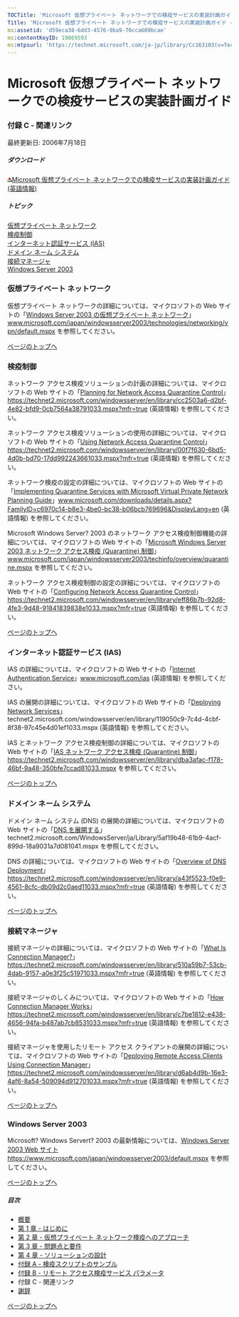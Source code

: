 ```yaml
---
TOCTitle: 'Microsoft 仮想プライベート ネットワークでの検疫サービスの実装計画ガイド - 付録 C'
Title: 'Microsoft 仮想プライベート ネットワークでの検疫サービスの実装計画ガイド - 付録 C'
ms:assetid: 'd59eca38-6dd3-4576-9ba9-70cca609bcae'
ms:contentKeyID: 19869593
ms:mtpsurl: 'https://technet.microsoft.com/ja-jp/library/Cc163103(v=TechNet.10)'
---
```


Microsoft 仮想プライベート ネットワークでの検疫サービスの実装計画ガイド
=======================================================================

### 付録 C - 関連リンク

最終更新日: 2006年7月18日

##### ダウンロード

[![](images/Cc163103.icon_exe(ja-jp,TechNet.10).gif)Microsoft 仮想プライベート ネットワークでの検疫サービスの実装計画ガイド (英語情報)](https://go.microsoft.com/fwlink/?linkid=41308)

##### トピック

[](#efaa)[仮想プライベート ネットワーク](#efaa)  
[](#eeaa)[検疫制御](#eeaa)  
[](#edaa)[インターネット認証サービス (IAS)](#edaa)  
[](#ecaa)[ドメイン ネーム システム](#ecaa)  
[](#ebaa)[接続マネージャ](#ebaa)  
[](#eaaa)[Windows Server 2003](#eaaa)

### 仮想プライベート ネットワーク

仮想プライベート ネットワークの詳細については、マイクロソフトの Web サイトの「[Windows Server 2003 の仮想プライベート ネットワーク](https://www.microsoft.com/japan/windowsserver2003/technologies/networking/vpn/default.mspx)」www.microsoft.com/japan/windowsserver2003/technologies/networking/vpn/default.mspx を参照してください。

[](#mainsection)[ページのトップへ](#mainsection)

### 検疫制御

ネットワーク アクセス検疫ソリューションの計画の詳細については、マイクロソフトの Web サイトの「[Planning for Network Access Quarantine Control](https://technet2.microsoft.com/windowsserver/en/library/cc2503a6-d2bf-4e82-bfd9-0cb7564a38791033.mspx?mfr=true)」https://technet2.microsoft.com/windowsserver/en/library/cc2503a6-d2bf-4e82-bfd9-0cb7564a38791033.mspx?mfr=true (英語情報) を参照してください。

ネットワーク アクセス検疫ソリューションの使用の詳細については、マイクロソフトの Web サイトの「[Using Network Access Quarantine Control](https://technet2.microsoft.com/windowsserver/en/library/00f7f630-6bd5-4d0b-bd70-17dd992243661033.mspx?mfr=true)」https://technet2.microsoft.com/windowsserver/en/library/00f7f630-6bd5-4d0b-bd70-17dd992243661033.mspx?mfr=true (英語情報) を参照してください。

ネットワーク検疫の設定の詳細については、マイクロソフトの Web サイトの「[Implementing Quarantine Services with Microsoft Virtual Private Network Planning Guide](https://www.microsoft.com/download/details.aspx?familyid=c6970c14-b8e3-4be0-bc38-b06bcb769696&displaylang=en)」www.microsoft.com/downloads/details.aspx?FamilyID=c6970c14-b8e3-4be0-bc38-b06bcb769696&DisplayLang=en (英語情報) を参照してください。

Microsoft Windows Server? 2003 のネットワーク アクセス検疫制御機能の詳細については、マイクロソフトの Web サイトの「[Microsoft Windows Server 2003 ネットワーク アクセス検疫 (Quarantine) 制御](https://www.microsoft.com/japan/windowsserver2003/techinfo/overview/quarantine.mspx)」www.microsoft.com/japan/windowsserver2003/techinfo/overview/quarantine.mspx を参照してください。

ネットワーク アクセス検疫制御の設定の詳細については、マイクロソフトの Web サイトの「[Configuring Network Access Quarantine Control](https://technet2.microsoft.com/windowsserver/en/library/eff86b7b-92d8-4fe3-9d48-91841839838e1033.mspx?mfr=true)」https://technet2.microsoft.com/windowsserver/en/library/eff86b7b-92d8-4fe3-9d48-91841839838e1033.mspx?mfr=true (英語情報) を参照してください。

[](#mainsection)[ページのトップへ](#mainsection)

### インターネット認証サービス (IAS)

IAS の詳細については、マイクロソフトの Web サイトの「[Internet Authentication Service](https://www.microsoft.com/windowsserver2003/technologies/ias/default.mspx)」www.microsoft.com/ias (英語情報) を参照してください。

IAS の展開の詳細については、マイクロソフトの Web サイトの「[Deploying Network Services](https://technet2.microsoft.com/windowsserver/en/library/119050c9-7c4d-4cbf-8f38-97c45e4d01ef1033.mspx)」technet2.microsoft.com/windowsserver/en/library/119050c9-7c4d-4cbf-8f38-97c45e4d01ef1033.mspx (英語情報) を参照してください。

IAS とネットワーク アクセス検疫制御の詳細については、マイクロソフトの Web サイトの「[IAS ネットワーク アクセス検疫 (Quarantine) 制御](https://technet.microsoft.com/ja-jp/library/cc739848.aspx)」https://technet2.microsoft.com/windowsserver/en/library/dba3afac-f178-46bf-9a48-350bfe7ccad81033.mspx を参照してください。

[](#mainsection)[ページのトップへ](#mainsection)

### ドメイン ネーム システム

ドメイン ネーム システム (DNS) の展開の詳細については、マイクロソフトの Web サイトの「[DNS を展開する](https://technet2.microsoft.com/windowsserver/ja/library/5af19b48-61b9-4acf-899d-18a9031a7d081041.mspx)」technet2.microsoft.com/WindowsServer/ja/Library/5af19b48-61b9-4acf-899d-18a9031a7d081041.mspx を参照してください。

DNS の詳細については、マイクロソフトの Web サイトの「[Overview of DNS Deployment](https://technet2.microsoft.com/windowsserver/en/library/a43f5523-f0e9-4561-8cfc-db09d2c0aed11033.mspx?mfr=true)」https://technet2.microsoft.com/windowsserver/en/library/a43f5523-f0e9-4561-8cfc-db09d2c0aed11033.mspx?mfr=true (英語情報) を参照してください。

[](#mainsection)[ページのトップへ](#mainsection)

### 接続マネージャ

接続マネージャの詳細については、マイクロソフトの Web サイトの「[What Is Connection Manager?](https://technet2.microsoft.com/windowsserver/en/library/510a59b7-53cb-4dab-9157-a0e3f25c51971033.mspx?mfr=true)」https://technet2.microsoft.com/windowsserver/en/library/510a59b7-53cb-4dab-9157-a0e3f25c51971033.mspx?mfr=true (英語情報) を参照してください。

接続マネージャのしくみについては、マイクロソフトの Web サイトの「[How Connection Manager Works](https://technet2.microsoft.com/windowsserver/en/library/c7be1812-e438-4656-94fa-b487ab7cb8531033.mspx?mfr=true)」https://technet2.microsoft.com/windowsserver/en/library/c7be1812-e438-4656-94fa-b487ab7cb8531033.mspx?mfr=true (英語情報) を参照してください。

接続マネージャを使用したリモート アクセス クライアントの展開の詳細については、マイクロソフトの Web サイトの「[Deploying Remote Access Clients Using Connection Manager](https://technet2.microsoft.com/windowsserver/en/library/d6ab4d9b-16e3-4af6-8a54-509094d912701033.mspx?mfr=true)」https://technet2.microsoft.com/windowsserver/en/library/d6ab4d9b-16e3-4af6-8a54-509094d912701033.mspx?mfr=true (英語情報) を参照してください。

[](#mainsection)[ページのトップへ](#mainsection)

### Windows Server 2003

Microsoft? Windows Servert? 2003 の最新情報については、[Windows Server 2003 Web サイト](https://www.microsoft.com/japan/windowsserver2003/default.mspx) https://www.microsoft.com/japan/windowsserver2003/default.mspx を参照してください。

[](#mainsection)[ページのトップへ](#mainsection)

##### 目次

-   [概要](https://technet.microsoft.com/ja-jp/library/40028620-c153-4851-bf15-d79d55d056bd(v=TechNet.10))
-   [第 1 章 - はじめに](https://technet.microsoft.com/ja-jp/library/b0912680-7a6d-43ac-92d0-cea6dcc8a063(v=TechNet.10))
-   [第 2 章 - 仮想プライベート ネットワーク検疫へのアプローチ](https://technet.microsoft.com/ja-jp/library/3ea09caf-8833-439b-be0c-039e639659b2(v=TechNet.10))
-   [第 3 章 - 問題点と要件](https://technet.microsoft.com/ja-jp/library/c43cc580-e002-49f5-bbd0-4e27a3de16cf(v=TechNet.10))
-   [第 4 章 - ソリューションの設計](https://technet.microsoft.com/ja-jp/library/7e20ac7b-c15a-4cab-9ca2-91f155b818ab(v=TechNet.10))
-   [付録 A - 検疫スクリプトのサンプル](https://technet.microsoft.com/ja-jp/library/a487808c-e193-4190-af9a-37f4ab5cd4c4(v=TechNet.10))
-   [付録 B - リモート アクセス検疫サービス パラメータ](https://technet.microsoft.com/ja-jp/library/5f5b92bf-e8dc-4f83-9322-f7eaa27e306a(v=TechNet.10))
-   付録 C - 関連リンク
-   [謝辞](https://technet.microsoft.com/ja-jp/library/00b4b7ee-825b-4b0d-bda3-b6f040115c24(v=TechNet.10))

[](#mainsection)[ページのトップへ](#mainsection)
